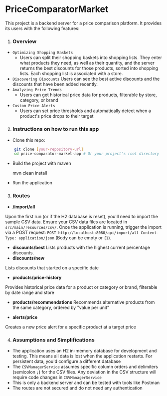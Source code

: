 # PriceComparatorMarket

This project is a backend server for a price comparison platform. 
It provides its users with the following features:

1. ### Overview

- `Optimizing Shopping Baskets` 
    - Users can split their shopping baskets into shopping lists. They enter what products they need, as well as their quantity, and the server returns the best discounts for those products, sorted into shopping lists. Each shopping list is associated with a store.
- `Discovering Discounts`
  Users can see the best active discounts and the discounts that have been added recently.
- `Analyzing Price Trends`
  - Users can get historical price data for products, filterable by store, category, or brand
- `Custom Price Alerts`
  - Users can set price thresholds and automatically detect when a product's price drops to their target

2. ### Instructions on how to run this app

- Clone this repo:

```bash
    git clone [your-repository-url]
    cd price-comparator-market-app # Or your project's root directory
```

- Build the project with maven

  mvn clean install

- Run the application

3. ### Routes

-  **/import/all**

Upon the first run (or if the H2 database is reset), you'll need to import the sample CSV data.
Ensure your CSV data files are located in `src/main/resources/csv/`.
Once the application is running, trigger the import via a POST request:
    ```
    POST http://localhost:8080/api/import/all
    Content-Type: application/json
    ```
  (Body can be empty or `{}`).

- **discounts/best**
  Lists products with the highest current percentage discounts.
- **discounts/new**

Lists discounts that started on a specific date

- **products/price-history**

Provides historical price data for a product or category or brand, filterable by date range and store

- **products/recommendations**
  Recommends alternative products from the same category, ordered by "value per unit"

- **alerts/price**

Creates a new price alert for a specific product at a target price

4. ### Assumptions and Simplifications

- The application uses an H2 in-memory database for development and testing. This means all data is lost when the application restarts. For persistent data, you'd configure a different database
- The `CSVManagerService` assumes specific column orders and delimiters (semicolon `;`) for the CSV files. Any deviation in the CSV structure will require code changes in `CSVManagerService`
- This is only a backend server and can be tested with tools like Postman
- The routes are not secured and do not need any authentication


